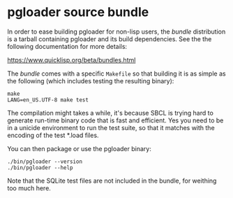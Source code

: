 # pgloader source bundle

In order to ease building pgloader for non-lisp users, the *bundle*
distribution is a tarball containing pgloader and its build dependencies.
See the the following documentation for more details:

  <https://www.quicklisp.org/beta/bundles.html>

The *bundle* comes with a specific `Makefile` so that building it is as
simple as the following (which includes testing the resulting binary):

    make
    LANG=en_US.UTF-8 make test

The compilation might takes a while, it's because SBCL is trying hard to
generate run-time binary code that is fast and efficient. Yes you need to be
in a unicide environment to run the test suite, so that it matches with the
encoding of the test *.load files.

You can then package or use the pgloader binary:

    ./bin/pgloader --version
    ./bin/pgloader --help

Note that the SQLite test files are not included in the bundle, for weithing
too much here.

